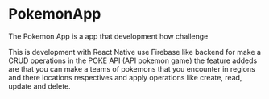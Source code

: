 # PokemonApp
The Pokemon App is a app that development how challenge 

This is development with React Native use Firebase like backend for make a CRUD operations in the POKE API (API pokemon game) 
the feature addeds are that you can make a teams of pokemons that you encounter in regions and there locations respectives 
and apply operations like create, read, update and delete.
